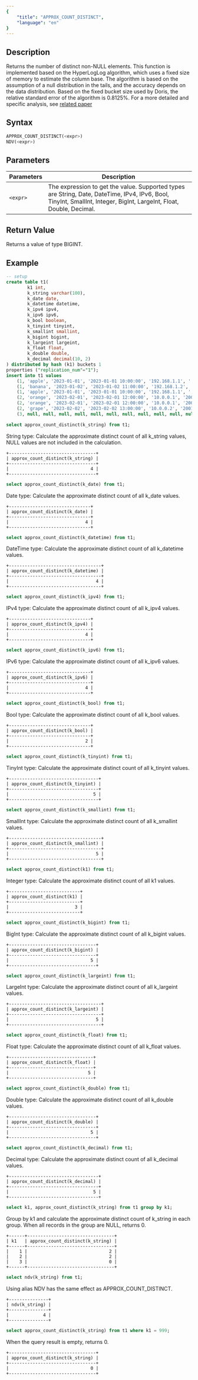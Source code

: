```yaml
---
{
    "title": "APPROX_COUNT_DISTINCT",
    "language": "en"
}
---
```


## Description

Returns the number of distinct non-NULL elements.
This function is implemented based on the HyperLogLog algorithm, which uses a fixed size of memory to estimate the column base. The algorithm is based on the assumption of a null distribution in the tails, and the accuracy depends on the data distribution. Based on the fixed bucket size used by Doris, the relative standard error of the algorithm is 0.8125%.
For a more detailed and specific analysis, see [related paper](https://algo.inria.fr/flajolet/Publications/FlFuGaMe07.pdf)

## Syntax

```sql
APPROX_COUNT_DISTINCT(<expr>)
NDV(<expr>)
```

## Parameters

| Parameters | Description |
| -- | -- |
| `<expr>` | The expression to get the value. Supported types are String, Date, DateTime, IPv4, IPv6, Bool, TinyInt, SmallInt, Integer, BigInt, LargeInt, Float, Double, Decimal. |

## Return Value

Returns a value of type BIGINT.

## Example

```sql
-- setup
create table t1(
        k1 int,
        k_string varchar(100),
        k_date date,
        k_datetime datetime,
        k_ipv4 ipv4,
        k_ipv6 ipv6,
        k_bool boolean,
        k_tinyint tinyint,
        k_smallint smallint,
        k_bigint bigint,
        k_largeint largeint,
        k_float float,
        k_double double,
        k_decimal decimal(10, 2)
) distributed by hash (k1) buckets 1
properties ("replication_num"="1");
insert into t1 values 
    (1, 'apple', '2023-01-01', '2023-01-01 10:00:00', '192.168.1.1', '::1', true, 10, 100, 1000, 10000, 1.1, 1.11, 10.01),
    (1, 'banana', '2023-01-02', '2023-01-02 11:00:00', '192.168.1.2', '2001:db8::1', false, 20, 200, 2000, 20000, 2.2, 2.22, 20.02),
    (1, 'apple', '2023-01-01', '2023-01-01 10:00:00', '192.168.1.1', '::1', true, 10, 100, 1000, 10000, 1.1, 1.11, 10.01),
    (2, 'orange', '2023-02-01', '2023-02-01 12:00:00', '10.0.0.1', '2001:db8::2', true, 30, 300, 3000, 30000, 3.3, 3.33, 30.03),
    (2, 'orange', '2023-02-01', '2023-02-01 12:00:00', '10.0.0.1', '2001:db8::2', false, 40, 400, 4000, 40000, 4.4, 4.44, 40.04),
    (2, 'grape', '2023-02-02', '2023-02-02 13:00:00', '10.0.0.2', '2001:db8::3', true, 50, 500, 5000, 50000, 5.5, 5.55, 50.05),
    (3, null, null, null, null, null, null, null, null, null, null, null, null, null);
```

```sql
select approx_count_distinct(k_string) from t1;
```

String type: Calculate the approximate distinct count of all k_string values, NULL values are not included in the calculation.

```text
+---------------------------------+
| approx_count_distinct(k_string) |
+---------------------------------+
|                               4 |
+---------------------------------+
```

```sql
select approx_count_distinct(k_date) from t1;
```

Date type: Calculate the approximate distinct count of all k_date values.

```text
+-------------------------------+
| approx_count_distinct(k_date) |
+-------------------------------+
|                             4 |
+-------------------------------+
```

```sql
select approx_count_distinct(k_datetime) from t1;
```

DateTime type: Calculate the approximate distinct count of all k_datetime values.

```text
+-----------------------------------+
| approx_count_distinct(k_datetime) |
+-----------------------------------+
|                                 4 |
+-----------------------------------+
```

```sql
select approx_count_distinct(k_ipv4) from t1;
```

IPv4 type: Calculate the approximate distinct count of all k_ipv4 values.

```text
+-------------------------------+
| approx_count_distinct(k_ipv4) |
+-------------------------------+
|                             4 |
+-------------------------------+
```

```sql
select approx_count_distinct(k_ipv6) from t1;
```

IPv6 type: Calculate the approximate distinct count of all k_ipv6 values.

```text
+-------------------------------+
| approx_count_distinct(k_ipv6) |
+-------------------------------+
|                             4 |
+-------------------------------+
```

```sql
select approx_count_distinct(k_bool) from t1;
```

Bool type: Calculate the approximate distinct count of all k_bool values.

```text
+-------------------------------+
| approx_count_distinct(k_bool) |
+-------------------------------+
|                             2 |
+-------------------------------+
```

```sql
select approx_count_distinct(k_tinyint) from t1;
```

TinyInt type: Calculate the approximate distinct count of all k_tinyint values.

```text
+----------------------------------+
| approx_count_distinct(k_tinyint) |
+----------------------------------+
|                                5 |
+----------------------------------+
```

```sql
select approx_count_distinct(k_smallint) from t1;
```

SmallInt type: Calculate the approximate distinct count of all k_smallint values.

```text
+-----------------------------------+
| approx_count_distinct(k_smallint) |
+-----------------------------------+
|                                 5 |
+-----------------------------------+
```

```sql
select approx_count_distinct(k1) from t1;
```

Integer type: Calculate the approximate distinct count of all k1 values.

```text
+---------------------------+
| approx_count_distinct(k1) |
+---------------------------+
|                         3 |
+---------------------------+
```

```sql
select approx_count_distinct(k_bigint) from t1;
```

BigInt type: Calculate the approximate distinct count of all k_bigint values.

```text
+---------------------------------+
| approx_count_distinct(k_bigint) |
+---------------------------------+
|                               5 |
+---------------------------------+
```

```sql
select approx_count_distinct(k_largeint) from t1;
```

LargeInt type: Calculate the approximate distinct count of all k_largeint values.

```text
+-----------------------------------+
| approx_count_distinct(k_largeint) |
+-----------------------------------+
|                                 5 |
+-----------------------------------+
```

```sql
select approx_count_distinct(k_float) from t1;
```

Float type: Calculate the approximate distinct count of all k_float values.

```text
+--------------------------------+
| approx_count_distinct(k_float) |
+--------------------------------+
|                              5 |
+--------------------------------+
```

```sql
select approx_count_distinct(k_double) from t1;
```

Double type: Calculate the approximate distinct count of all k_double values.

```text
+---------------------------------+
| approx_count_distinct(k_double) |
+---------------------------------+
|                               5 |
+---------------------------------+
```

```sql
select approx_count_distinct(k_decimal) from t1;
```

Decimal type: Calculate the approximate distinct count of all k_decimal values.

```text
+----------------------------------+
| approx_count_distinct(k_decimal) |
+----------------------------------+
|                                5 |
+----------------------------------+
```

```sql
select k1, approx_count_distinct(k_string) from t1 group by k1;
```

Group by k1 and calculate the approximate distinct count of k_string in each group. When all records in the group are NULL, returns 0.

```text
+------+---------------------------------+
| k1   | approx_count_distinct(k_string) |
+------+---------------------------------+
|    1 |                               2 |
|    2 |                               2 |
|    3 |                               0 |
+------+---------------------------------+
```

```sql
select ndv(k_string) from t1;
```

Using alias NDV has the same effect as APPROX_COUNT_DISTINCT.

```text
+---------------+
| ndv(k_string) |
+---------------+
|             4 |
+---------------+
```

```sql
select approx_count_distinct(k_string) from t1 where k1 = 999;
```

When the query result is empty, returns 0.

```text
+---------------------------------+
| approx_count_distinct(k_string) |
+---------------------------------+
|                               0 |
+---------------------------------+
```
